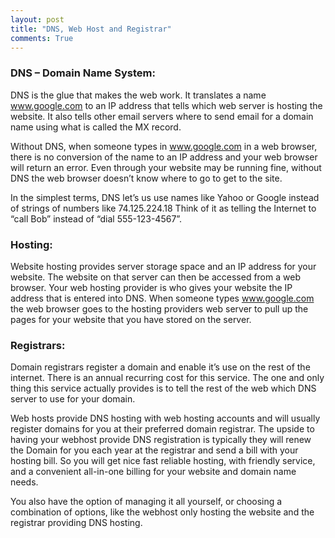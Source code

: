 ```yaml
---
layout: post
title: "DNS, Web Host and Registrar"
comments: True
---
```


### DNS – Domain Name System:
DNS is the glue that makes the web work. It translates a name www.google.com to an IP 
address that tells which web server is hosting the website. It also tells other email servers where 
to send email for a domain name using what is called the MX record.

Without DNS, when someone types in www.google.com in a web browser, there is no conversion 
of the name to an IP address and your web browser will return an error. Even through your website 
may be running fine, without DNS the web browser doesn’t know where to go to get to the site.

In the simplest terms, DNS let’s us use names like Yahoo or Google instead of strings of numbers 
like 74.125.224.18  Think of it as telling the Internet to “call Bob” instead of “dial 555-123-4567”.

### Hosting:
Website hosting provides server storage space and an IP address for your website. The website on that
server can then be accessed from a web browser. Your web hosting provider is who gives your website 
the IP address that is entered into DNS. When someone types www.google.com the web browser 
goes to the hosting providers web server to pull up the pages for your website that you have stored on the server.

### Registrars:

Domain registrars register a domain and enable it’s use on the rest of the internet. There is an annual 
recurring cost for this service. The one and only thing this service actually provides is to tell the 
rest of the web which DNS server to use for your domain.

Web hosts provide DNS hosting with web hosting accounts and will usually register domains for you at 
their preferred domain registrar. The upside to having your webhost provide DNS registration is typically 
they will renew the Domain for you each year at the registrar and send a bill with your hosting bill. 
So you will get nice fast reliable hosting, with friendly service, and a convenient all-in-one billing 
for your website and domain name needs.

You also have the option of managing it all yourself, or choosing a combination of options, like the 
webhost only hosting the website and the registrar providing DNS hosting.


